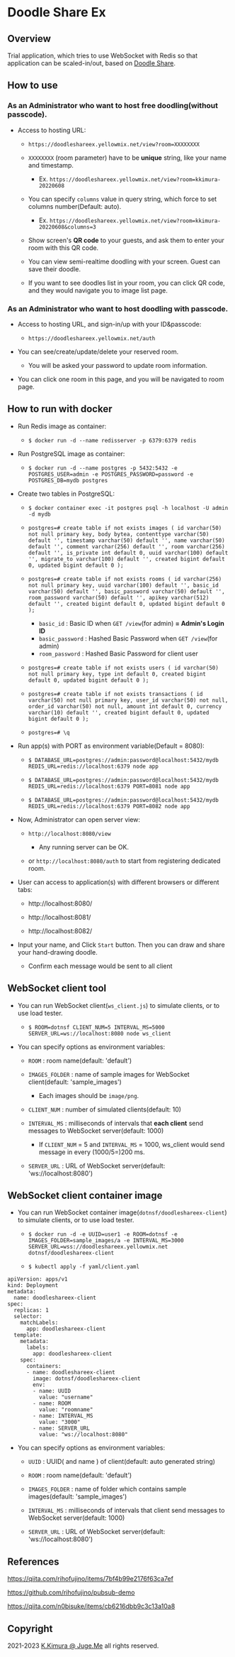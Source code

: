 # Doodle Share Ex

## Overview

Trial application, which tries to use WebSocket with Redis so that application can be scaled-in/out, based on [Doodle Share](https://github.com/dotnsf/doodleshare).


## How to use

### As an Administrator who want to host free doodling(without passcode).

- Access to hosting URL:

  - `https://doodleshareex.yellowmix.net/view?room=XXXXXXXX`

  - `XXXXXXXX` (room parameter) have to be **unique** string, like your name and timestamp.
  
    - Ex. `https://doodleshareex.yellowmix.net/view?room=kkimura-20220608`

  - You can specify `columns` value in query string, which force to set columns number(Default: auto).
  
    - Ex. `https://doodleshareex.yellowmix.net/view?room=kkimura-20220608&columns=3`

  - Show screen's **QR code** to your guests, and ask them to enter your room with this QR code.

  - You can view semi-realtime doodling with your screen. Guest can save their doodle.

  - If you want to see doodles list in your room, you can click QR code, and they would navigate you to image list page.

### As an Administrator who want to host doodling with passcode.

- Access to hosting URL, and sign-in/up with your ID&passcode:

  - `https://doodleshareex.yellowmix.net/auth`

- You can see/create/update/delete your reserved room.

  - You will be asked your password to update room information.

- You can click one room in this page, and you will be navigated to room page.


## How to run with docker

- Run Redis image as container:

  - `$ docker run -d --name redisserver -p 6379:6379 redis`

- Run PostgreSQL image as container:

  - `$ docker run -d --name postgres -p 5432:5432 -e POSTGRES_USER=admin -e POSTGRES_PASSWORD=password -e POSTGRES_DB=mydb postgres`

- Create two tables in PostgreSQL:

  - `$ docker container exec -it postgres psql -h localhost -U admin -d mydb`

  - `postgres=# create table if not exists images ( id varchar(50) not null primary key, body bytea, contenttype varchar(50) default '', timestamp varchar(50) default '', name varchar(50) default '', comment varchar(256) default '', room varchar(256) default '', is_private int default 0, uuid varchar(100) default '', migrate_to varchar(100) default '', created bigint default 0, updated bigint default 0 );`

  - `postgres=# create table if not exists rooms ( id varchar(256) not null primary key, uuid varchar(100) default '', basic_id varchar(50) default '', basic_password varchar(50) default '', room_password varchar(50) default '', apikey varchar(512) default '', created bigint default 0, updated bigint default 0 );`
    - `basic_id` : Basic ID when `GET /view`(for admin) **= Admin's Login ID**
    - `basic_password` : Hashed Basic Password when `GET /view`(for admin)
    - `room_password` : Hashed Basic Password for client user

  - `postgres=# create table if not exists users ( id varchar(50) not null primary key, type int default 0, created bigint default 0, updated bigint default 0 );`

  - `postgres=# create table if not exists transactions ( id varchar(50) not null primary key, user_id varchar(50) not null, order_id varchar(50) not null, amount int default 0, currency varchar(10) default '', created bigint default 0, updated bigint default 0 );`

  - `postgres=# \q`

- Run app(s) with PORT as environment variable(Default = 8080):

  - `$ DATABASE_URL=postgres://admin:password@localhost:5432/mydb REDIS_URL=redis://localhost:6379 node app`

  - `$ DATABASE_URL=postgres://admin:password@localhost:5432/mydb REDIS_URL=redis://localhost:6379 PORT=8081 node app`

  - `$ DATABASE_URL=postgres://admin:password@localhost:5432/mydb REDIS_URL=redis://localhost:6379 PORT=8082 node app`

- Now, Administrator can open server view:

  - `http://localhost:8080/view`

    - Any running server can be OK.

  - or `http://localhost:8080/auth` to start from registering dedicated room.


- User can access to application(s) with different browsers or different tabs:

  - http://localhost:8080/

  - http://localhost:8081/

  - http://localhost:8082/

- Input your name, and Click `Start` button. Then you can draw and share your hand-drawing doodle. 

  - Confirm each message would be sent to all client


## WebSocket client tool

- You can run WebSocket client(`ws_client.js`) to simulate clients, or to use load tester.

  - `$ ROOM=dotnsf CLIENT_NUM=5 INTERVAL_MS=5000 SERVER_URL=ws://localhost:8080 node ws_client`

- You can specify options as environment variables:

  - `ROOM` : room name(default: 'default')

  - `IMAGES_FOLDER` : name of sample images for WebSocket client(default: 'sample_images')

    - Each images should be `image/png`.

  - `CLIENT_NUM` : number of simulated clients(default: 10)

  - `INTERVAL_MS` : milliseconds of intervals that **each client** send messages to WebSocket server(default: 1000)

    - If `CLIENT_NUM` = 5 and `INTERVAL_MS` = 1000, ws_client would send message in every (1000/5=)200 ms.

  - `SERVER_URL` : URL of WebSocket server(default: 'ws://localhost:8080')


## WebSocket client container image

- You can run WebSocket container image(`dotnsf/doodleshareex-client`) to simulate clients, or to use load tester.

  - `$ docker run -d -e UUID=user1 -e ROOM=dotnsf -e IMAGES_FOLDER=sample_images/a -e INTERVAL_MS=3000 SERVER_URL=wss://doodleshareex.yellowmix.net dotnsf/doodleshareex-client`

  - `$ kubectl apply -f yaml/client.yaml`

```
apiVersion: apps/v1
kind: Deployment
metadata:
  name: doodleshareex-client
spec:
  replicas: 1
  selector:
    matchLabels:
      app: doodleshareex-client
  template:
    metadata:
      labels:
        app: doodleshareex-client
    spec:
      containers:
      - name: doodleshareex-client
        image: dotnsf/doodleshareex-client
        env:
        - name: UUID
          value: "username"
        - name: ROOM
          value: "roomname"
        - name: INTERVAL_MS
          value: "3000"
        - name: SERVER_URL
          value: "ws://localhost:8080"
```

- You can specify options as environment variables:

  - `UUID` : UUID( and name ) of client(default: auto generated string)

  - `ROOM` : room name(default: 'default')

  - `IMAGES_FOLDER` : name of folder which contains sample images(default: 'sample_images')

  - `INTERVAL_MS` : milliseconds of intervals that client send messages to WebSocket server(default: 1000)

  - `SERVER_URL` : URL of WebSocket server(default: 'ws://localhost:8080')


## References

https://qiita.com/rihofujino/items/7bf4b99e2176f63ca7ef

https://github.com/rihofujino/pubsub-demo

https://qiita.com/n0bisuke/items/cb6216dbb9c3c13a10a8


## Copyright

2021-2023 [K.Kimura @ Juge.Me](https://github.com/dotnsf) all rights reserved.

